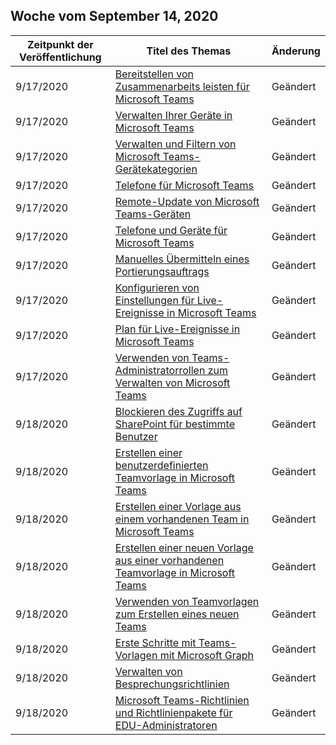 <!-- This file is generated automatically each week. Changes made to this file will be overwritten.-->




## <a name="week-of-september-14-2020"></a>Woche vom September 14, 2020


| Zeitpunkt der Veröffentlichung |Titel des Themas | Änderung |
|------|------------|--------|
| 9/17/2020 | [Bereitstellen von Zusammenarbeits leisten für Microsoft Teams](/MicrosoftTeams/devices/collab-bar-deploy) | Geändert |
| 9/17/2020 | [Verwalten Ihrer Geräte in Microsoft Teams](/MicrosoftTeams/devices/device-management) | Geändert |
| 9/17/2020 | [Verwalten und Filtern von Microsoft Teams-Gerätekategorien](/MicrosoftTeams/devices/manage-device-tags) | Geändert |
| 9/17/2020 | [Telefone für Microsoft Teams](/MicrosoftTeams/devices/phones-for-teams) | Geändert |
| 9/17/2020 | [Remote-Update von Microsoft Teams-Geräten](/MicrosoftTeams/devices/remote-update) | Geändert |
| 9/17/2020 | [Telefone und Geräte für Microsoft Teams](/MicrosoftTeams/devices/usb-devices) | Geändert |
| 9/17/2020 | [Manuelles Übermitteln eines Portierungsauftrags](/MicrosoftTeams/phone-number-calling-plans/manually-submit-port-order) | Geändert |
| 9/17/2020 | [Konfigurieren von Einstellungen für Live-Ereignisse in Microsoft Teams](/MicrosoftTeams/teams-live-events/configure-teams-live-events) | Geändert |
| 9/17/2020 | [Plan für Live-Ereignisse in Microsoft Teams](/MicrosoftTeams/teams-live-events/plan-for-teams-live-events) | Geändert |
| 9/17/2020 | [Verwenden von Teams-Administratorrollen zum Verwalten von Microsoft Teams](/MicrosoftTeams/using-admin-roles) | Geändert |
| 9/18/2020 | [Blockieren des Zugriffs auf SharePoint für bestimmte Benutzer](/MicrosoftTeams/block-access-sharepoint) | Geändert |
| 9/18/2020 | [Erstellen einer benutzerdefinierten Teamvorlage in Microsoft Teams](/MicrosoftTeams/create-a-team-template) | Geändert |
| 9/18/2020 | [Erstellen einer Vorlage aus einem vorhandenen Team in Microsoft Teams](/MicrosoftTeams/create-template-from-existing-team) | Geändert |
| 9/18/2020 | [Erstellen einer neuen Vorlage aus einer vorhandenen Teamvorlage in Microsoft Teams](/MicrosoftTeams/create-template-from-existing-template) | Geändert |
| 9/18/2020 | [Verwenden von Teamvorlagen zum Erstellen eines neuen Teams](/MicrosoftTeams/get-started-with-teams-templates-in-the-admin-console) | Geändert |
| 9/18/2020 | [Erste Schritte mit Teams-Vorlagen mit Microsoft Graph](/MicrosoftTeams/get-started-with-teams-templates) | Geändert |
| 9/18/2020 | [Verwalten von Besprechungsrichtlinien](/MicrosoftTeams/meeting-policies-in-teams) | Geändert |
| 9/18/2020 | [Microsoft Teams-Richtlinien und Richtlinienpakete für EDU-Administratoren](/MicrosoftTeams/policy-packages-edu) | Geändert |
